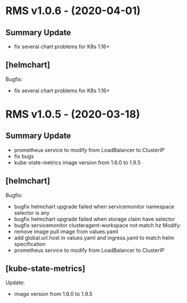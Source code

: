 # RMS v1.0.6 - (2020-04-01)
## Summary Update
- fix several chart problems for K8s 1.16+ 
 
## [helmchart]
Bugfix:
  - fix several chart problems for K8s 1.16+

# RMS v1.0.5 - (2020-03-18)
## Summary Update
- prometheus service to modify from LoadBalancer to ClusterIP 
- fix bugs 
- kube-state-metrics image version from 1.6.0 to 1.9.5
 
## [helmchart]
Bugfix:
  - bugfix helmchart upgrade failed when servicemonitor namespace selector is any
  - bugfix helmchart upgrade failed when storage claim have selector
  - bugfix servicemonitor clusteragent-workspace not match hz
Modify:
  - remove image pull image from values.yaml
  - add global.url.host in values.yaml and ingress.yaml to match helm specification
  - prometheus service to modify from LoadBalancer to ClusterIP

## [kube-state-metrics]
Update:
  - image version from 1.6.0 to 1.9.5
